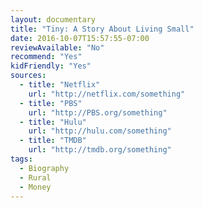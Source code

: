 ```yaml
---
layout: documentary
title: "Tiny: A Story About Living Small"
date: 2016-10-07T15:57:55-07:00
reviewAvailable: "No"
recommend: "Yes"
kidFriendly: "Yes"
sources:
  - title: "Netflix"
    url: "http://netflix.com/something"
  - title: "PBS"
    url: "http://PBS.org/something"
  - title: "Hulu"
    url: "http://hulu.com/something"
  - title: "TMDB"
    url: "http://tmdb.org/something"
tags:
  - Biography 
  - Rural
  - Money
---
```


